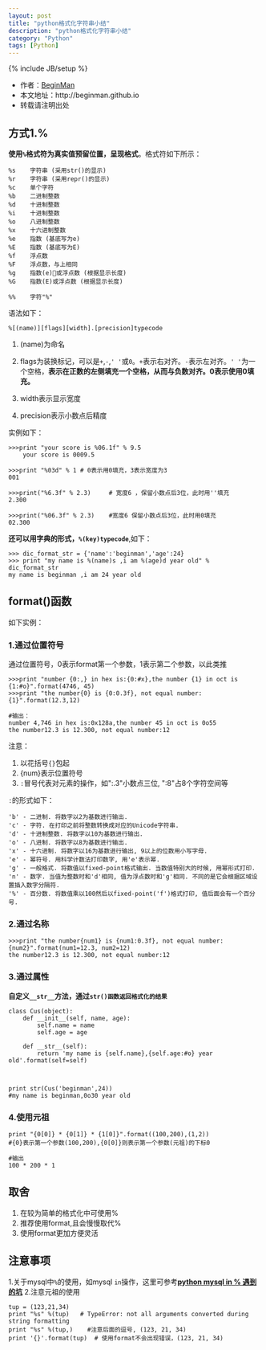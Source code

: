 ```yaml
---
layout: post
title: "python格式化字符串小结"
description: "python格式化字符串小结"
category: "Python"
tags: [Python]
---
```

{% include JB/setup %}
<ul>
    <li>作者：<a href="http://weibo.com/beginman" target="blank">BeginMan</a></li>
    <li>本文地址：http://beginman.github.io</li>
    <li>转载请注明出处</li>
</ul>
<h2>方式1.%</h2>

<p><strong>使用<code>%</code>格式符为真实值预留位置，呈现格式</strong>。格式符如下所示：</p>

<pre><code>%s    字符串 (采用str()的显示)
%r    字符串 (采用repr()的显示)
%c    单个字符
%b    二进制整数
%d    十进制整数
%i    十进制整数
%o    八进制整数
%x    十六进制整数
%e    指数 (基底写为e)
%E    指数 (基底写为E)
%f    浮点数
%F    浮点数，与上相同
%g    指数(e)或浮点数 (根据显示长度)
%G    指数(E)或浮点数 (根据显示长度)

%%    字符"%"
</code></pre>

<p>语法如下：</p>

<pre><code>%[(name)][flags][width].[precision]typecode
</code></pre>

<!--more-->

<ol>
<li><p>(name)为命名</p></li>
<li><p>flags为装换标记，可以是<code>+</code>,<code>-</code>,<code>' '</code>或<code>0</code>。<code>+</code>表示右对齐。<code>-</code>表示左对齐。<code>' '</code>为一个空格，<strong>表示在正数的左侧填充一个空格，从而与负数对齐。0表示使用0填充。</strong></p></li>
<li><p>width表示显示宽度</p></li>
<li><p>precision表示小数点后精度</p></li>
</ol>

<p>实例如下：</p>

<pre><code>&gt;&gt;&gt;print "your score is %06.1f" % 9.5
    your score is 0009.5

&gt;&gt;&gt;print "%03d" % 1 # 0表示用0填充，3表示宽度为3
001

&gt;&gt;&gt;print("%6.3f" % 2.3)     # 宽度6 ，保留小数点后3位，此时用''填充
2.300

&gt;&gt;&gt;print("%06.3f" % 2.3)    #宽度6 保留小数点后3位，此时用0填充
02.300
</code></pre>

<p><strong>还可以用字典的形式，<code>%(key)typecode</code></strong>,如下：</p>

<pre><code>&gt;&gt;&gt; dic_format_str = {'name':'beginman','age':24}
&gt;&gt;&gt; print "my name is %(name)s ,i am %(age)d year old" % dic_format_str
my name is beginman ,i am 24 year old
</code></pre>

<h2>format()函数</h2>

<p>如下实例：</p>

<h3>1.通过位置符号</h3>

<p>通过位置符号，0表示format第一个参数，1表示第二个参数，以此类推</p>

<pre><code>&gt;&gt;&gt;print "number {0:,} in hex is:{0:#x},the number {1} in oct is {1:#o}".format(4746, 45)
&gt;&gt;&gt;print "the number{0} is {0:0.3f}, not equal number:{1}".format(12.3,12)

#输出：
number 4,746 in hex is:0x128a,the number 45 in oct is 0o55
the number12.3 is 12.300, not equal number:12
</code></pre>

<p>注意：</p>

<ol>
<li>以花括号<code>{}</code>包起</li>
<li>{num}表示位置符号</li>
<li><code>:</code>冒号代表对元素的操作，如":.3"小数点三位, ":8"占8个字符空间等</li>
</ol>

<p><code>:</code>的形式如下：</p>

<pre><code>'b' - 二进制. 将数字以2为基数进行输出.
'c' - 字符. 在打印之前将整数转换成对应的Unicode字符串.
'd' - 十进制整数. 将数字以10为基数进行输出.
'o' - 八进制. 将数字以8为基数进行输出. 
'x' - 十六进制. 将数字以16为基数进行输出, 9以上的位数用小写字母.
'e' - 幂符号. 用科学计数法打印数字, 用'e'表示幂. 
'g' - 一般格式. 将数值以fixed-point格式输出. 当数值特别大的时候, 用幂形式打印. 
'n' - 数字. 当值为整数时和'd'相同, 值为浮点数时和'g'相同. 不同的是它会根据区域设置插入数字分隔符. 
'%' - 百分数. 将数值乘以100然后以fixed-point('f')格式打印, 值后面会有一个百分号. 
</code></pre>

<h3>2.通过名称</h3>

<pre><code>&gt;&gt;&gt;print "the number{num1} is {num1:0.3f}, not equal number:{num2}".format(num1=12.3, num2=12)
the number12.3 is 12.300, not equal number:12
</code></pre>

<h3>3.通过属性</h3>

<p><strong>自定义<code>__str__</code>方法，通过<code>str()函数返回格式化的结果</code></strong></p>

<pre><code>class Cus(object):
    def __init__(self, name, age):
        self.name = name
        self.age = age

    def __str__(self):
        return 'my name is {self.name},{self.age:#o} year old'.format(self=self)



print str(Cus('beginman',24))
#my name is beginman,0o30 year old
</code></pre>

<h3>4.使用元祖</h3>

<pre><code>print "{0[0]} * {0[1]} * {1[0]}".format((100,200),(1,2))
#{0}表示第一个参数(100,200),{0[0]}则表示第一个参数(元祖)的下标0

#输出
100 * 200 * 1
</code></pre>

<h2>取舍</h2>

<ol>
<li>在较为简单的格式化中可使用%</li>
<li>推荐使用format,且会慢慢取代%</li>
<li>使用format更加方便灵活</li>
</ol>

<h2>注意事项</h2>

<p>1.关于mysql中<code>%</code>的使用，如mysql <code>in</code>操作，这里可参考<a href="http://www.beginman.cn/archives/411"><strong>python mysql in % 遇到的坑</strong></a>
2.注意元祖的使用</p>

<pre><code>tup = (123,21,34)
print "%s" %(tup)   # TypeError: not all arguments converted during string formatting
print "%s" %(tup,)    #注意后面的逗号, (123, 21, 34)
print '{}'.format(tup)  # 使用format不会出现错误，(123, 21, 34)
</code></pre>
